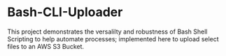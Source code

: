 # Bash-CLI-Uploader

This project demonstrates the versalilty and robustness of Bash Shell Scripting to help automate processes; implemented here to upload select files to an AWS S3 Bucket. 
